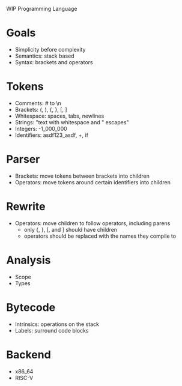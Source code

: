 WIP Programming Language

# Goals
- Simplicity before complexity
- Semantics: stack based
- Syntax: brackets and operators

# Tokens
+ Comments: # to \n
+ Brackets: (, ), {, }, \[, \]
+ Whitespace: spaces, tabs, newlines
+ Strings: "text with whitespace and \" escapes"
+ Integers: -1_000_000
+ Identifiers: asdf123_asdf, +, if

# Parser
- Brackets: move tokens between brackets into children
- Operators: move tokens around certain identifiers into children

# Rewrite
- Operators: move children to follow operators, including parens
	- only {, }, \[, and \] should have children
	- operators should be replaced with the names they compile to

# Analysis
- Scope
- Types

# Bytecode
- Intrinsics: operations on the stack
- Labels: surround code blocks

# Backend
- x86_64
- RISC-V
